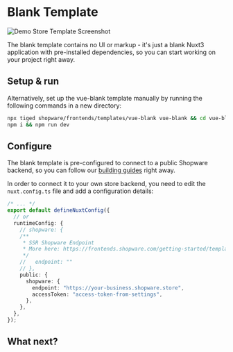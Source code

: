 <script setup>
import stackblitzIcon from '../../.assets/framework-icons/stackblitz.png';
</script>

# Blank Template

<img src="../../.assets/blank-template.jpg" alt="Demo Store Template Screenshot" class="border-1px border-#eeeeee rounded-md shadow-md my-8 hover:shadow-2xl hover:scale-105 transition duration-200" />

The blank template contains no UI or markup - it's just a blank Nuxt3 application with pre-installed dependencies, so you can start working on your project right away.

## Setup & run

<PageRef target="blank" title="Run on Stackblitz" page="https://stackblitz.com/github/shopware/frontends/tree/main/templates/vue-blank" sub="Open the Blank Template with our browser IDE in a new window" :icon="stackblitzIcon" />

Alternatively, set up the vue-blank template manually by running the following commands in a new directory:

```bash
npx tiged shopware/frontends/templates/vue-blank vue-blank && cd vue-blank
npm i && npm run dev
```

## Configure

The blank template is pre-configured to connect to a public Shopware backend, so you can follow our [building guides](/getting-started/) right away.

In order to connect it to your own store backend, you need to edit the `nuxt.config.ts` file and add a configuration details:

```ts
/* ... */
export default defineNuxtConfig({
  // or
  runtimeConfig: {
    // shopware: {
    /**
     * SSR Shopware Endpoint
     * More here: https://frontends.shopware.com/getting-started/templates/custom-vue-project.html#shopware-endpoint-on-the-ssr-mode
     */
    //   endpoint: ""
    // },
    public: {
      shopware: {
        endpoint: "https://your-business.shopware.store",
        accessToken: "access-token-from-settings",
      },
    },
  },
});
```

## What next?

<PageRef page="../page-elements/navigation.html" title="Build your first component" sub="Now that your blank template is set up, let's work with the main navigation." />
